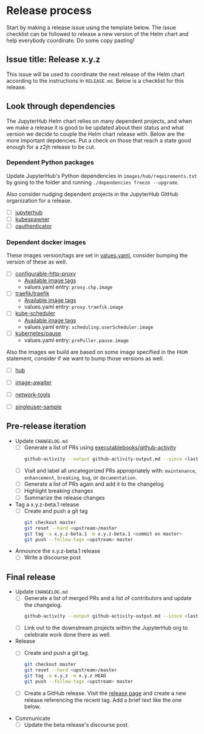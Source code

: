 # Release process

Start by making a release issue using the template below. The issue checklist
can be followed to release a new version of the Helm chart and help everybody
coordinate. Do some copy pasting!

## Issue title: Release x.y.z

This issue will be used to coordinate the next release of the Helm chart according to the instructions in `RELEASE.md`. Below is a checklist for this release.

## Look through dependencies

The JupyterHub Helm chart relies on many dependent projects, and when we make a release it is good to be updated about their status and what version we decide to couple the Helm chart release with. Below are the more important depdencies. Put a check on those that reach a state good enough for a z2jh release to be cut.

### Dependent Python packages

Update JupyterHub's Python dependencies in `images/hub/requirements.txt` by going to the folder and running `./dependencies freeze --upgrade`.

Also consider nudging dependent projects in the JupyterHub GitHub organization for a release.

- [ ] [jupyterhub](https://github.com/jupyterhub/jupyterhub)
- [ ] [kubespawner](https://github.com/jupyterhub/kubespawner)
- [ ] [oauthenticator](https://github.com/jupyterhub/oauthenticator)

### Dependent docker images

These images version/tags are set in [values.yaml](jupyterhub/values.yaml), consider bumping the version of these as well.

- [ ] [configurable-http-proxy](https://github.com/jupyterhub/configurable-http-proxy)
  - [Available image tags](https://hub.docker.com/r/jupyterhub/configurable-http-proxy/tags)
  - values.yaml entry: `proxy.chp.image`
- [ ] [traefik/traefik](https://github.com/traefik/traefik)
  - [Available image tags](https://hub.docker.com/_/traefik?tab=tags)
  - values.yaml entry: `proxy.traefik.image`
- [ ] [kube-scheduler](https://github.com/kubernetes/kube-scheduler)
  - [Available image tags](https://gcr.io/google_containers/kube-scheduler-amd64)
  - values.yaml entry: `scheduling.userScheduler.image`
- [ ] [kubernetes/pause](https://github.com/kubernetes/kubernetes/tree/master/build/pause)
  - values.yaml entry: `prePuller.pause.image`

Also the images we build are based on some image specified in the `FROM` statement, consider if we want to bump those versions as well.

- [ ] [hub](images/hub/Dockerfile)
- [ ] [image-awaiter](images/image-awaiter/Dockerfile)
- [ ] [network-tools](images/network-tools/Dockerfile)
- [ ] [singleuser-sample](images/singleuser-sample/Dockerfile)


## Pre-release iteration

- Update `CHANGELOG.md`
  - [ ] Generate a list of PRs using [executablebooks/github-activity](https://github.com/executablebooks/github-activity)
    ```bash
    github-activity --output github-activity-output.md --since <last tag> jupyterhub/zero-to-jupyterhub-k8s
    ```
  - [ ] Visit and label all uncategorized PRs appropriately with: `maintenance`, `enhancement`, `breaking`, `bug`, or `documentation`.
  - [ ] Generate a list of PRs again and add it to the changelog
  - [ ] Highlight breaking changes
  - [ ] Summarize the release changes

- Tag a x.y.z-beta.1 release
  - [ ] Create and push a git tag
    ```bash
    git checkout master
    git reset --hard <upstream>/master
    git tag -a x.y.z-beta.1 -m x.y.z-beta.1 <commit on master>
    git push --follow-tags <upstream> master
    ```

- Announce the x.y.z-beta.1 release
  - [ ] Write a discourse post

## Final release

- Update `CHANGELOG.md`
  - [ ] Generate a list of merged PRs and a list of contributors and update the changelog.
    ```bash
    github-activity --output github-activity-output.md --since <last tag> jupyterhub/zero-to-jupyterhub-k8s
    ```
  - [ ] Link out to the downstream projects within the JupyterHub org to celebrate work done there as well.

- Release
  - [ ] Create and push a git tag.
    ```bash
    git checkout master
    git reset --hard <upstream>/master
    git tag -a x.y.z -m x.y.z HEAD
    git push --follow-tags <upstream> master
    ```

  - [ ] Create a GitHub release.
    Visit the [release page](https://github.com/jupyterhub/zero-to-jupyterhub-k8s/releases) and create a new release referencing the recent tag. Add a brief text like the one below.

- Communicate
  - [ ] Update the beta release's discourse post.
